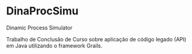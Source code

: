 DinaProcSimu
============

Dinamic Process Simulator

Trabalho de Conclusão de Curso sobre aplicação de código legado (API) em Java utilizando o framework Grails.
